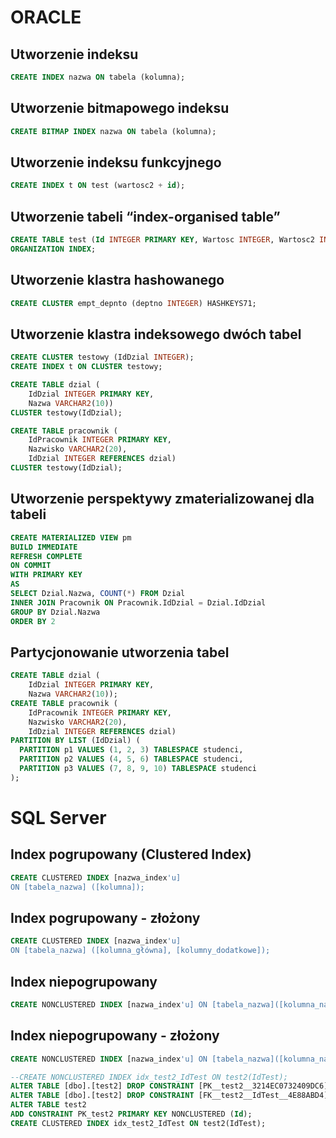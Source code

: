 # ORACLE
## Utworzenie indeksu
```sql
CREATE INDEX nazwa ON tabela (kolumna);
```
## Utworzenie bitmapowego indeksu
```sql
CREATE BITMAP INDEX nazwa ON tabela (kolumna);
```
## Utworzenie indeksu funkcyjnego 
```sql
CREATE INDEX t ON test (wartosc2 + id);
```
## Utworzenie tabeli “index-organised table”
```sql
CREATE TABLE test (Id INTEGER PRIMARY KEY, Wartosc INTEGER, Wartosc2 INTEGER) 
ORGANIZATION INDEX;
```
## Utworzenie klastra hashowanego
```sql
CREATE CLUSTER empt_depnto (deptno INTEGER) HASHKEYS71;
```
## Utworzenie klastra indeksowego dwóch tabel ##
```sql
CREATE CLUSTER testowy (IdDzial INTEGER);
CREATE INDEX t ON CLUSTER testowy;

CREATE TABLE dzial (
	IdDzial INTEGER PRIMARY KEY,
	Nazwa VARCHAR2(10))
CLUSTER testowy(IdDzial);

CREATE TABLE pracownik (
	IdPracownik INTEGER PRIMARY KEY,
	Nazwisko VARCHAR2(20),
	IdDzial INTEGER REFERENCES dzial)
CLUSTER testowy(IdDzial);
```
## Utworzenie perspektywy zmaterializowanej dla tabeli
```sql
CREATE MATERIALIZED VIEW pm
BUILD IMMEDIATE
REFRESH COMPLETE
ON COMMIT
WITH PRIMARY KEY
AS
SELECT Dzial.Nazwa, COUNT(*) FROM Dzial
INNER JOIN Pracownik ON Pracownik.IdDzial = Dzial.IdDzial
GROUP BY Dzial.Nazwa
ORDER BY 2
```
## Partycjonowanie utworzenia tabel
```sql
CREATE TABLE dzial (
	IdDzial INTEGER PRIMARY KEY,
	Nazwa VARCHAR2(10));
CREATE TABLE pracownik (
	IdPracownik INTEGER PRIMARY KEY,
	Nazwisko VARCHAR2(20),
	IdDzial INTEGER REFERENCES dzial)
PARTITION BY LIST (IdDzial) (
  PARTITION p1 VALUES (1, 2, 3) TABLESPACE studenci,
  PARTITION p2 VALUES (4, 5, 6) TABLESPACE studenci,
  PARTITION p3 VALUES (7, 8, 9, 10) TABLESPACE studenci
);
```
# SQL Server
## Index pogrupowany (Clustered Index)
```sql
CREATE CLUSTERED INDEX [nazwa_index'u]
ON [tabela_nazwa] ([kolumna]);
```
## Index pogrupowany - złożony
```sql
CREATE CLUSTERED INDEX [nazwa_index'u]
ON [tabela_nazwa] ([kolumna_główna], [kolumny_dodatkowe]);

```
## Index niepogrupowany
```sql
CREATE NONCLUSTERED INDEX [nazwa_index'u] ON [tabela_nazwa]([kolumna_nazwa]);
```
## Index niepogrupowany - złożony
```sql
CREATE NONCLUSTERED INDEX [nazwa_index'u] ON [tabela_nazwa]([kolumna_nazwa], [kolumna_nazwa]);
```



```sql
--CREATE NONCLUSTERED INDEX idx_test2_IdTest ON test2(IdTest);
ALTER TABLE [dbo].[test2] DROP CONSTRAINT [PK__test2__3214EC0732409DC6] WITH ( ONLINE = OFF )
ALTER TABLE [dbo].[test2] DROP CONSTRAINT [FK__test2__IdTest__4E88ABD4]
ALTER TABLE test2
ADD CONSTRAINT PK_test2 PRIMARY KEY NONCLUSTERED (Id);
CREATE CLUSTERED INDEX idx_test2_IdTest ON test2(IdTest);
```
